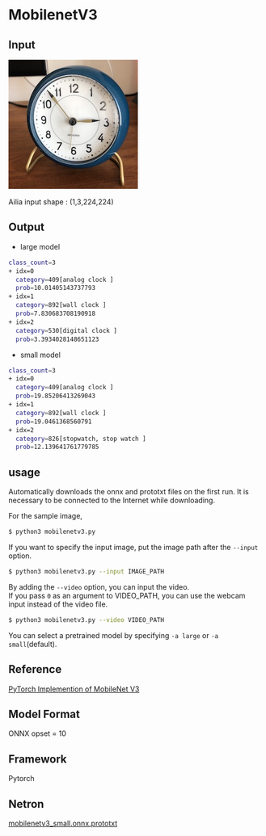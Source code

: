# MobilenetV3

## Input

![Input](clock.jpg)

Ailia input shape : (1,3,224,224)

## Output
- large model
```bash
class_count=3
+ idx=0
  category=409[analog clock ]
  prob=10.01405143737793
+ idx=1
  category=892[wall clock ]
  prob=7.830683708190918
+ idx=2
  category=530[digital clock ]
  prob=3.3934028148651123
```

- small model
```bash
class_count=3
+ idx=0
  category=409[analog clock ]
  prob=19.85206413269043
+ idx=1
  category=892[wall clock ]
  prob=19.0461368560791
+ idx=2
  category=826[stopwatch, stop watch ]
  prob=12.139641761779785
```

## usage
Automatically downloads the onnx and prototxt files on the first run.
It is necessary to be connected to the Internet while downloading.

For the sample image,
``` bash
$ python3 mobilenetv3.py
```

If you want to specify the input image, put the image path after the `--input` option.  
```bash
$ python3 mobilenetv3.py --input IMAGE_PATH
```

By adding the `--video` option, you can input the video.   
If you pass `0` as an argument to VIDEO_PATH, you can use the webcam input instead of the video file.
```bash
$ python3 mobilenetv3.py --video VIDEO_PATH
```

You can select a pretrained model by specifying `-a large` or `-a small`(default).


## Reference

[PyTorch Implemention of MobileNet V3](https://github.com/d-li14/mobilenetv3.pytorch)

## Model Format

ONNX opset = 10

## Framework

Pytorch

## Netron

[mobilenetv3_small.onnx.prototxt](https://lutzroeder.github.io/netron/?url=https://storage.googleapis.com/ailia-models/mobilenetv3/mobilenetv3_small.onnx.prototxt)
